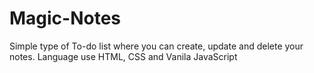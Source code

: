 # Magic-Notes
Simple type of To-do list where you can create, update and delete your notes.
Language use HTML, CSS and Vanila JavaScript

